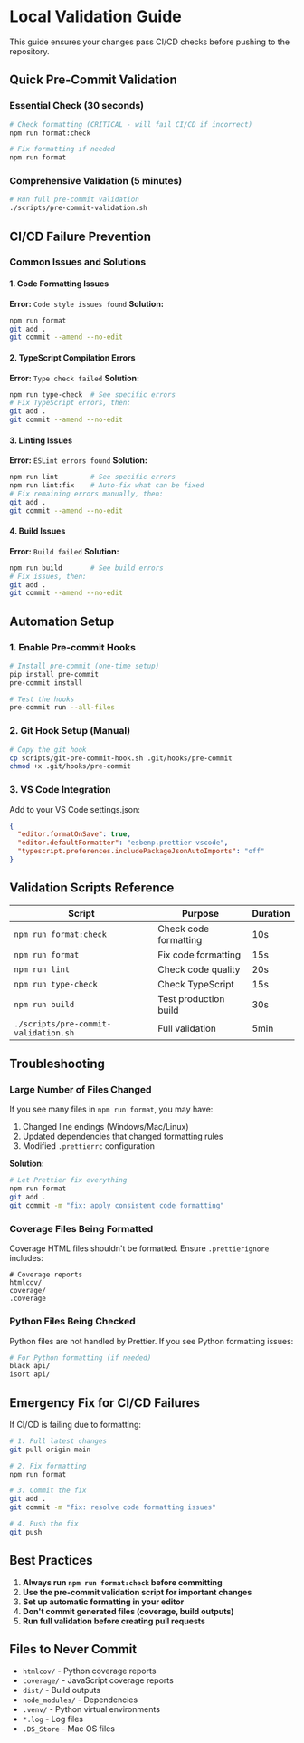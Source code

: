 # Local Validation Guide

This guide ensures your changes pass CI/CD checks before pushing to the repository.

## Quick Pre-Commit Validation

### Essential Check (30 seconds)

```bash
# Check formatting (CRITICAL - will fail CI/CD if incorrect)
npm run format:check

# Fix formatting if needed
npm run format
```

### Comprehensive Validation (5 minutes)

```bash
# Run full pre-commit validation
./scripts/pre-commit-validation.sh
```

## CI/CD Failure Prevention

### Common Issues and Solutions

#### 1. Code Formatting Issues

**Error:** `Code style issues found`
**Solution:**

```bash
npm run format
git add .
git commit --amend --no-edit
```

#### 2. TypeScript Compilation Errors

**Error:** `Type check failed`
**Solution:**

```bash
npm run type-check  # See specific errors
# Fix TypeScript errors, then:
git add .
git commit --amend --no-edit
```

#### 3. Linting Issues

**Error:** `ESLint errors found`
**Solution:**

```bash
npm run lint        # See specific errors
npm run lint:fix    # Auto-fix what can be fixed
# Fix remaining errors manually, then:
git add .
git commit --amend --no-edit
```

#### 4. Build Issues

**Error:** `Build failed`
**Solution:**

```bash
npm run build       # See build errors
# Fix issues, then:
git add .
git commit --amend --no-edit
```

## Automation Setup

### 1. Enable Pre-commit Hooks

```bash
# Install pre-commit (one-time setup)
pip install pre-commit
pre-commit install

# Test the hooks
pre-commit run --all-files
```

### 2. Git Hook Setup (Manual)

```bash
# Copy the git hook
cp scripts/git-pre-commit-hook.sh .git/hooks/pre-commit
chmod +x .git/hooks/pre-commit
```

### 3. VS Code Integration

Add to your VS Code settings.json:

```json
{
  "editor.formatOnSave": true,
  "editor.defaultFormatter": "esbenp.prettier-vscode",
  "typescript.preferences.includePackageJsonAutoImports": "off"
}
```

## Validation Scripts Reference

| Script                               | Purpose               | Duration |
| ------------------------------------ | --------------------- | -------- |
| `npm run format:check`               | Check code formatting | 10s      |
| `npm run format`                     | Fix code formatting   | 15s      |
| `npm run lint`                       | Check code quality    | 20s      |
| `npm run type-check`                 | Check TypeScript      | 15s      |
| `npm run build`                      | Test production build | 30s      |
| `./scripts/pre-commit-validation.sh` | Full validation       | 5min     |

## Troubleshooting

### Large Number of Files Changed

If you see many files in `npm run format`, you may have:

1. Changed line endings (Windows/Mac/Linux)
2. Updated dependencies that changed formatting rules
3. Modified `.prettierrc` configuration

**Solution:**

```bash
# Let Prettier fix everything
npm run format
git add .
git commit -m "fix: apply consistent code formatting"
```

### Coverage Files Being Formatted

Coverage HTML files shouldn't be formatted. Ensure `.prettierignore` includes:

```
# Coverage reports
htmlcov/
coverage/
.coverage
```

### Python Files Being Checked

Python files are not handled by Prettier. If you see Python formatting issues:

```bash
# For Python formatting (if needed)
black api/
isort api/
```

## Emergency Fix for CI/CD Failures

If CI/CD is failing due to formatting:

```bash
# 1. Pull latest changes
git pull origin main

# 2. Fix formatting
npm run format

# 3. Commit the fix
git add .
git commit -m "fix: resolve code formatting issues"

# 4. Push the fix
git push
```

## Best Practices

1. **Always run `npm run format:check` before committing**
2. **Use the pre-commit validation script for important changes**
3. **Set up automatic formatting in your editor**
4. **Don't commit generated files (coverage, build outputs)**
5. **Run full validation before creating pull requests**

## Files to Never Commit

- `htmlcov/` - Python coverage reports
- `coverage/` - JavaScript coverage reports
- `dist/` - Build outputs
- `node_modules/` - Dependencies
- `.venv/` - Python virtual environments
- `*.log` - Log files
- `.DS_Store` - Mac OS files

